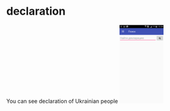 # declaration
You can see declaration of Ukrainian people
<img src="Screenshot_2017-04-29-15-54-12%5B1%5D.png" width="115">
